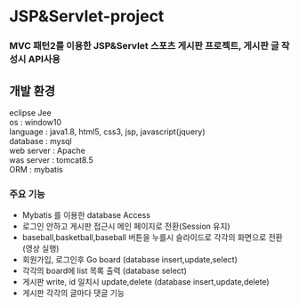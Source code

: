 # JSP&Servlet-project

### MVC 패턴2를 이용한 JSP&Servlet 스포츠 게시판 프로젝트, 게시판 글 작성시 API사용

## 개발 환경
eclipse Jee  
os : window10  
language : java1.8, html5, css3, jsp, javascript(jquery)  
database : mysql  
web server : Apache  
was server : tomcat8.5  
ORM : mybatis  

### 주요 기능

- Mybatis 를 이용한 database Access  
- 로그인 안하고 게시판 접근시 메인 페이지로 전환(Session 유지)  
- baseball,basketball,baseball 버튼을 누를시 슬라이드로 각각의 화면으로 전환(영상 실행)  
- 회원가입, 로그인후 Go board  (database insert,update,select)
- 각각의 board에 list 목록 출력 (database select)  
- 게시판 write, id 일치시 update,delete (database insert,update,delete)  
- 게시판 각각의 글마다 댓글 기능  
